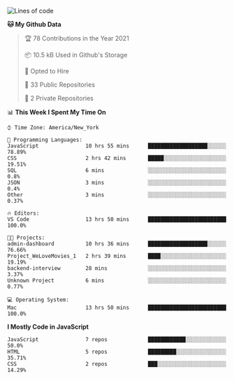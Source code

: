 <!--START_SECTION:waka-->
![Lines of code](https://img.shields.io/badge/From%20Hello%20World%20I%27ve%20Written-120199%20lines%20of%20code-blue)

**🐱 My Github Data** 

> 🏆 78 Contributions in the Year 2021
 > 
> 📦 10.5 kB Used in Github's Storage 
 > 
> 💼 Opted to Hire
 > 
> 📜 33 Public Repositories 
 > 
> 🔑 2 Private Repositories  
 > 
📊 **This Week I Spent My Time On** 

```text
⌚︎ Time Zone: America/New_York

💬 Programming Languages: 
JavaScript               10 hrs 55 mins      ███████████████████░░░░░░   78.89% 
CSS                      2 hrs 42 mins       █████░░░░░░░░░░░░░░░░░░░░   19.51% 
SQL                      6 mins              ░░░░░░░░░░░░░░░░░░░░░░░░░   0.8% 
JSON                     3 mins              ░░░░░░░░░░░░░░░░░░░░░░░░░   0.4% 
Other                    3 mins              ░░░░░░░░░░░░░░░░░░░░░░░░░   0.37%

🔥 Editors: 
VS Code                  13 hrs 50 mins      █████████████████████████   100.0%

🐱‍💻 Projects: 
admin-dashboard          10 hrs 36 mins      ███████████████████░░░░░░   76.66% 
Project_WeLoveMovies_1   2 hrs 39 mins       ████░░░░░░░░░░░░░░░░░░░░░   19.19% 
backend-interview        28 mins             ░░░░░░░░░░░░░░░░░░░░░░░░░   3.37% 
Unknown Project          6 mins              ░░░░░░░░░░░░░░░░░░░░░░░░░   0.77%

💻 Operating System: 
Mac                      13 hrs 50 mins      █████████████████████████   100.0%

```

**I Mostly Code in JavaScript** 

```text
JavaScript               7 repos             ████████████░░░░░░░░░░░░░   50.0% 
HTML                     5 repos             █████████░░░░░░░░░░░░░░░░   35.71% 
CSS                      2 repos             ███░░░░░░░░░░░░░░░░░░░░░░   14.29%

```



<!--END_SECTION:waka-->
